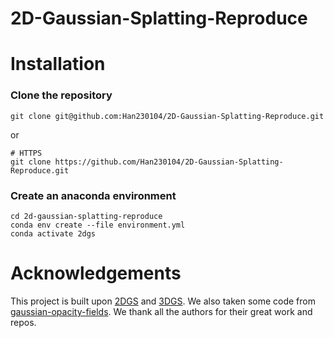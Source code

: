 # 2D-Gaussian-Splatting-Reproduce
# Installation
### Clone the repository 
```
git clone git@github.com:Han230104/2D-Gaussian-Splatting-Reproduce.git
```
or
```
# HTTPS
git clone https://github.com/Han230104/2D-Gaussian-Splatting-Reproduce.git
```
### Create an anaconda environment
```
cd 2d-gaussian-splatting-reproduce
conda env create --file environment.yml
conda activate 2dgs
```
# Acknowledgements
This project is built upon [2DGS](https://surfsplatting.github.io/) and [3DGS](https://github.com/graphdeco-inria/gaussian-splatting). We also taken some code from [gaussian-opacity-fields](https://github.com/autonomousvision/gaussian-opacity-fields). We thank all the authors for their great work and repos. 
